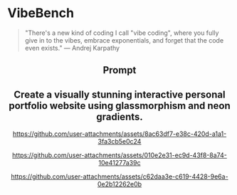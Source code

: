 # VibeBench
> "There's a new kind of coding I call "vibe coding", where you fully give in to the vibes, embrace exponentials, and forget that the code even exists." — Andrej Karpathy


<div align="center">

## Prompt 

## Create a visually stunning interactive personal portfolio website using glassmorphism and neon gradients.

https://github.com/user-attachments/assets/8ac63df7-e38c-420d-a1a1-3fa3cb5e0c24

https://github.com/user-attachments/assets/010e2e31-ec9d-43f8-8a74-10e41277a39c




https://github.com/user-attachments/assets/c62daa3e-c619-4428-9e6a-0e2b12262e0b


